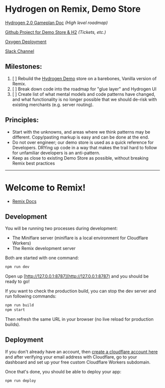 # Hydrogen on Remix, Demo Store

[Hydrogen 2.0 Gameplan Doc](https://docs.google.com/document/d/1iEerwYgs30rVDJi5JbfxCJf2K-boAwGOODmDFCNQDmY/edit#) _(High level roadmap)_

[Github Project for Demo Store & H2](https://github.com/orgs/Shopify/projects/5093/views/2) _(Tickets, etc.)_

[Oxygen Deployment](https://h2-demo-store-f1f4fa724b7467f41f07.o2.myshopify.dev/)

[Slack Channel](https://shopify.slack.com/archives/C0431CUNVTN)

## Milestones:

1. [ ] Rebuild the [Hydrogen Demo](https://hydrogen.shop/) store on a barebones, Vanilla version of Remix.
2. [ ] Break down code into the roadmap for "glue layer" and Hydrogen UI
3. [ ] Create list of what mental models and code patterns have changed, and what functionality is no longer possible that we should de-risk with existing merchants (e.g. server routing).

## Principles:

- Start with the unknowns, and areas where we think patterns may be different. Copy/pasting markup is easy and can be done at the end.
- Do not over engineer; our demo store is used as a quick reference for Developers. DRYing up code in a way that makes the trail hard to follow for unfamiliar developers is an anti-pattern.
- Keep as close to existing Demo Store as possible, without breaking Remix best practices

---

# Welcome to Remix!

- [Remix Docs](https://remix.run/docs)

## Development

You will be running two processes during development:

- The Miniflare server (miniflare is a local environment for Cloudflare Workers)
- The Remix development server

Both are started with one command:

```sh
npm run dev
```

Open up [http://127.0.0.1:8787](http://127.0.0.1:8787) and you should be ready to go!

If you want to check the production build, you can stop the dev server and run following commands:

```sh
npm run build
npm start
```

Then refresh the same URL in your browser (no live reload for production builds).

## Deployment

If you don't already have an account, then [create a cloudflare account here](https://dash.cloudflare.com/sign-up) and after verifying your email address with Cloudflare, go to your dashboard and set up your free custom Cloudflare Workers subdomain.

Once that's done, you should be able to deploy your app:

```sh
npm run deploy
```
